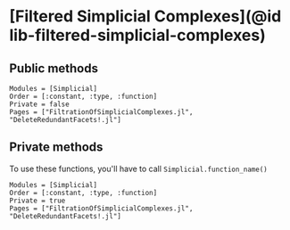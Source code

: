 # [Filtered Simplicial Complexes](@id lib-filtered-simplicial-complexes)

## Public methods

```@autodocs
Modules = [Simplicial]
Order = [:constant, :type, :function]
Private = false
Pages = ["FiltrationOfSimplicialComplexes.jl", "DeleteRedundantFacets!.jl"]
```

## Private methods

To use these functions, you'll have to call `Simplicial.function_name()`

```@autodocs
Modules = [Simplicial]
Order = [:constant, :type, :function]
Private = true
Pages = ["FiltrationOfSimplicialComplexes.jl", "DeleteRedundantFacets!.jl"]
```
